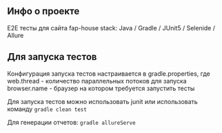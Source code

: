 ## Инфо о проекте

E2E тесты для сайта fap-house
stack: Java / Gradle / JUnit5 / Selenide / Allure 

## Для запуска тестов

Конфигурация запуска тестов настраивается в gradle.properties, где 
    web.thread - количество параллельных потоков для запуска
    browser.name - браузер на котором требуется запустить тесты

Для запуска тестов можно использовать junit или использовать команду
`gradle clean test`

Для генерации отчетов:
`gradle allureServe`
